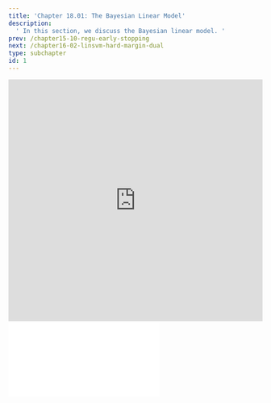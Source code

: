 ```yaml
---
title: 'Chapter 18.01: The Bayesian Linear Model'
description:
  ' In this section, we discuss the Bayesian linear model. '
prev: /chapter15-10-regu-early-stopping
next: /chapter16-02-linsvm-hard-margin-dual
type: subchapter
id: 1
---
```



<!-- Hier jetzt die neuen Links einpflegen -->


<exercise id="1" title="Video Lecture">
<iframe width="100%" height="480" src="https://www.youtube.com/embed/H7Qy1X12Ypo" frameborder="0" allow="accelerometer; autoplay; encrypted-media; gyroscope; picture-in-picture" allowfullscreen></iframe>
</exercise>

<exercise id="2" title="Slides">
<object data="pdfs/18/slides-gp-bayes-lm.pdf" type="application/pdf" style="width:100%;height:480px">
    <embed src="pdfs/18/slides-gp-bayes-lm.pdf" type="application/pdf" />
</object>
</exercise>


